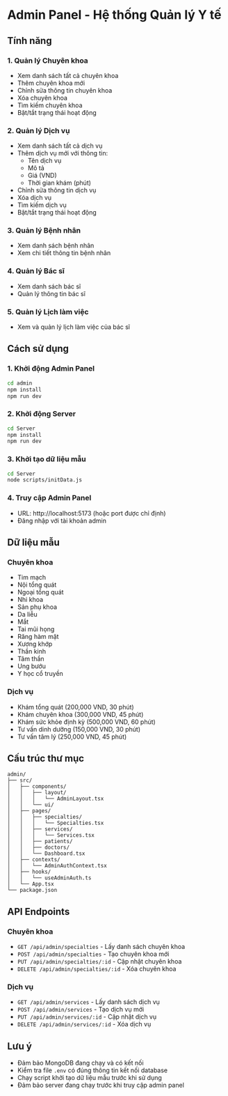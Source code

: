 # Admin Panel - Hệ thống Quản lý Y tế

## Tính năng

### 1. Quản lý Chuyên khoa

- Xem danh sách tất cả chuyên khoa
- Thêm chuyên khoa mới
- Chỉnh sửa thông tin chuyên khoa
- Xóa chuyên khoa
- Tìm kiếm chuyên khoa
- Bật/tắt trạng thái hoạt động

### 2. Quản lý Dịch vụ

- Xem danh sách tất cả dịch vụ
- Thêm dịch vụ mới với thông tin:
  - Tên dịch vụ
  - Mô tả
  - Giá (VND)
  - Thời gian khám (phút)
- Chỉnh sửa thông tin dịch vụ
- Xóa dịch vụ
- Tìm kiếm dịch vụ
- Bật/tắt trạng thái hoạt động

### 3. Quản lý Bệnh nhân

- Xem danh sách bệnh nhân
- Xem chi tiết thông tin bệnh nhân

### 4. Quản lý Bác sĩ

- Xem danh sách bác sĩ
- Quản lý thông tin bác sĩ

### 5. Quản lý Lịch làm việc

- Xem và quản lý lịch làm việc của bác sĩ

## Cách sử dụng

### 1. Khởi động Admin Panel

```bash
cd admin
npm install
npm run dev
```

### 2. Khởi động Server

```bash
cd Server
npm install
npm run dev
```

### 3. Khởi tạo dữ liệu mẫu

```bash
cd Server
node scripts/initData.js
```

### 4. Truy cập Admin Panel

- URL: http://localhost:5173 (hoặc port được chỉ định)
- Đăng nhập với tài khoản admin

## Dữ liệu mẫu

### Chuyên khoa

- Tim mạch
- Nội tổng quát
- Ngoại tổng quát
- Nhi khoa
- Sản phụ khoa
- Da liễu
- Mắt
- Tai mũi họng
- Răng hàm mặt
- Xương khớp
- Thần kinh
- Tâm thần
- Ung bướu
- Y học cổ truyền

### Dịch vụ

- Khám tổng quát (200,000 VND, 30 phút)
- Khám chuyên khoa (300,000 VND, 45 phút)
- Khám sức khỏe định kỳ (500,000 VND, 60 phút)
- Tư vấn dinh dưỡng (150,000 VND, 30 phút)
- Tư vấn tâm lý (250,000 VND, 45 phút)

## Cấu trúc thư mục

```
admin/
├── src/
│   ├── components/
│   │   ├── layout/
│   │   │   └── AdminLayout.tsx
│   │   └── ui/
│   ├── pages/
│   │   ├── specialties/
│   │   │   └── Specialties.tsx
│   │   ├── services/
│   │   │   └── Services.tsx
│   │   ├── patients/
│   │   ├── doctors/
│   │   └── Dashboard.tsx
│   ├── contexts/
│   │   └── AdminAuthContext.tsx
│   ├── hooks/
│   │   └── useAdminAuth.ts
│   └── App.tsx
└── package.json
```

## API Endpoints

### Chuyên khoa

- `GET /api/admin/specialties` - Lấy danh sách chuyên khoa
- `POST /api/admin/specialties` - Tạo chuyên khoa mới
- `PUT /api/admin/specialties/:id` - Cập nhật chuyên khoa
- `DELETE /api/admin/specialties/:id` - Xóa chuyên khoa

### Dịch vụ

- `GET /api/admin/services` - Lấy danh sách dịch vụ
- `POST /api/admin/services` - Tạo dịch vụ mới
- `PUT /api/admin/services/:id` - Cập nhật dịch vụ
- `DELETE /api/admin/services/:id` - Xóa dịch vụ

## Lưu ý

- Đảm bảo MongoDB đang chạy và có kết nối
- Kiểm tra file `.env` có đúng thông tin kết nối database
- Chạy script khởi tạo dữ liệu mẫu trước khi sử dụng
- Đảm bảo server đang chạy trước khi truy cập admin panel
